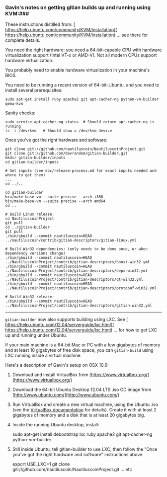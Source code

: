 ### Gavin's notes on getting gitian builds up and running using KVM:###

These instructions distilled from:
[  https://help.ubuntu.com/community/KVM/Installation](  https://help.ubuntu.com/community/KVM/Installation)
... see there for complete details.

You need the right hardware: you need a 64-bit-capable CPU with hardware virtualization support (Intel VT-x or AMD-V). Not all modern CPUs support hardware virtualization.

You probably need to enable hardware virtualization in your machine's BIOS.

You need to be running a recent version of 64-bit-Ubuntu, and you need to install several prerequisites:

	sudo apt-get install ruby apache2 git apt-cacher-ng python-vm-builder qemu-kvm

Sanity checks:

	sudo service apt-cacher-ng status  # Should return apt-cacher-ng is running
	ls -l /dev/kvm   # Should show a /dev/kvm device


Once you've got the right hardware and software:

    git clone git://github.com/nautiluscoin/NautiluscoinProject.git
    git clone git://github.com/devrandom/gitian-builder.git
    mkdir gitian-builder/inputs
    cd gitian-builder/inputs

    # Get inputs (see doc/release-process.md for exact inputs needed and where to get them)
    ...
    cd ../..

    cd gitian-builder
    bin/make-base-vm --suite precise --arch i386
    bin/make-base-vm --suite precise --arch amd64
    cd ..

    # Build Linux release:
    cd NautiluscoinProject
    git pull
    cd ../gitian-builder
    git pull
    ./bin/gbuild --commit nautiluscoin=HEAD ../nautiluscoin/contrib/gitian-descriptors/gitian-linux.yml

    # Build Win32 dependencies: (only needs to be done once, or when dependency versions change)
    ./bin/gbuild --commit nautiluscoin=HEAD ../NautiluscoinProject/contrib/gitian-descriptors/boost-win32.yml
    ./bin/gbuild --commit nautiluscoin=HEAD ../NautiluscoinProject/contrib/gitian-descriptors/deps-win32.yml
    ./bin/gbuild --commit nautiluscoin=HEAD ../NautiluscoinProject/contrib/gitian-descriptors/qt-win32.yml
    ./bin/gbuild --commit nautiluscoin=HEAD ../NautiluscoinProject/contrib/gitian-descriptors/protobuf-win32.yml

    # Build Win32 release:
    ./bin/gbuild --commit nautiluscoin=HEAD ../NautiluscoinProject/contrib/gitian-descriptors/gitian-win32.yml

---------------------

`gitian-builder` now also supports building using LXC. See
[  https://help.ubuntu.com/12.04/serverguide/lxc.html](  https://help.ubuntu.com/12.04/serverguide/lxc.html)
... for how to get LXC up and running under Ubuntu.

If your main machine is a 64-bit Mac or PC with a few gigabytes of memory
and at least 10 gigabytes of free disk space, you can `gitian-build` using
LXC running inside a virtual machine.

Here's a description of Gavin's setup on OSX 10.6:

1. Download and install VirtualBox from [https://www.virtualbox.org/](https://www.virtualbox.org/)

2. Download the 64-bit Ubuntu Desktop 12.04 LTS .iso CD image from
   [http://www.ubuntu.com/](http://www.ubuntu.com/)

3. Run VirtualBox and create a new virtual machine, using the Ubuntu .iso (see the [VirtualBox documentation](https://www.virtualbox.org/wiki/Documentation) for details). Create it with at least 2 gigabytes of memory and a disk that is at least 20 gigabytes big.

4. Inside the running Ubuntu desktop, install:

	sudo apt-get install debootstrap lxc ruby apache2 git apt-cacher-ng python-vm-builder

5. Still inside Ubuntu, tell gitian-builder to use LXC, then follow the "Once you've got the right hardware and software" instructions above:

	export USE_LXC=1
	git clone git://github.com/nautiluscoin/NautiluscoinProject.git
	... etc
